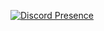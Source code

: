 [![Discord Presence](https://api.lanyard.rest/v1/users/694482659702734909)](https://discord.com/users/:694482659702734909)